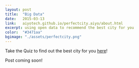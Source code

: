 ```yaml
---
layout: post
title:  "Big Data"
date:   2015-03-13
link:	aiyotech.github.io/perfectcity.aiyo/about.html
excerpt: using open data to recommend the best city for you 
color:  "#3471aa"
bgimage: "./assets/perfectcity.png"
---
```


Take the Quiz to find out the best city for you [here](http://aiyotech.github.io/perfectcity.aiyo/index.html)!

Post coming soon!